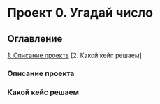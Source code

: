 # Проект 0. Угадай число

## Оглавление
[1. Описание проектв](https://github.com/almazrl80/ds/tree/main?tab=readme-ov-file#описание-проекта)
[2. Какой кейс решаем]
### Описание проекта
### Какой кейс решаем